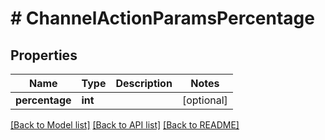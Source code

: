 # # ChannelActionParamsPercentage

## Properties

Name | Type | Description | Notes
------------ | ------------- | ------------- | -------------
**percentage** | **int** |  | [optional]

[[Back to Model list]](../../README.md#models) [[Back to API list]](../../README.md#endpoints) [[Back to README]](../../README.md)
